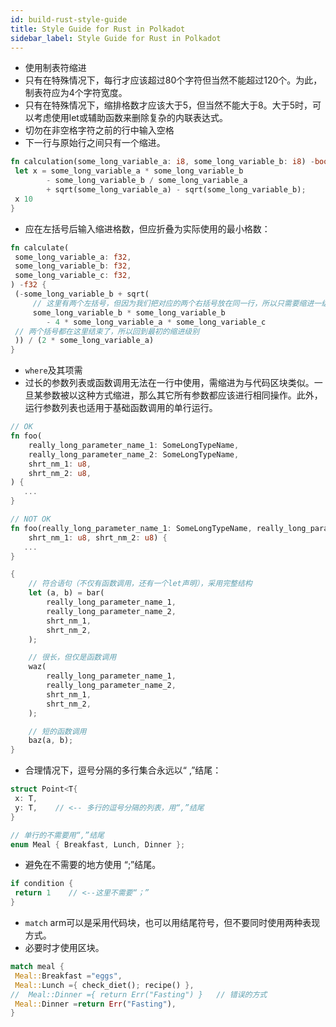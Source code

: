 ```yaml
---
id: build-rust-style-guide
title: Style Guide for Rust in Polkadot
sidebar_label: Style Guide for Rust in Polkadot
---
```


- 使用制表符缩进
- 只有在特殊情况下，每行才应该超过80个字符但当然不能超过120个。为此，制表符应为4个字符宽度。
- 只有在特殊情况下，缩排格数才应该大于5，但当然不能大于8。大于5时，可以考虑使用let或辅助函数来删除复杂的内联表达式。
- 切勿在非空格字符之前的行中输入空格
- 下一行与原始行之间只有一个缩进。

```rust
fn calculation(some_long_variable_a: i8, some_long_variable_b: i8) -bool {
 let x = some_long_variable_a * some_long_variable_b
        - some_long_variable_b / some_long_variable_a
        + sqrt(some_long_variable_a) - sqrt(some_long_variable_b);
 x 10
}
```

- 应在左括号后输入缩进格数，但应折叠为实际使用的最小格数：

```rust
fn calculate(
 some_long_variable_a: f32,
 some_long_variable_b: f32,
 some_long_variable_c: f32,
) -f32 {
 (-some_long_variable_b + sqrt(
     // 这里有两个左括号，但因为我们把对应的两个右括号放在同一行，所以只需要缩进一级
     some_long_variable_b * some_long_variable_b
        - 4 * some_long_variable_a * some_long_variable_c
 // 两个括号都在这里结束了，所以回到最初的缩进级别
 )) / (2 * some_long_variable_a)
}
```

- `where`及其项需
- 过长的参数列表或函数调用无法在一行中使用，需缩进为与代码区块类似。一旦某参数被以这种方式缩进，那么其它所有参数都应该进行相同操作。此外，运行参数列表也适用于基础函数调用的单行运行。

```rust
// OK
fn foo(
    really_long_parameter_name_1: SomeLongTypeName,
    really_long_parameter_name_2: SomeLongTypeName,
    shrt_nm_1: u8,
    shrt_nm_2: u8,
) {
   ...
}

// NOT OK
fn foo(really_long_parameter_name_1: SomeLongTypeName, really_long_parameter_name_2: SomeLongTypeName,
    shrt_nm_1: u8, shrt_nm_2: u8) {
   ...
}

```

```rust
{
    // 符合语句（不仅有函数调用，还有一个let声明），采用完整结构
    let (a, b) = bar(
        really_long_parameter_name_1,
        really_long_parameter_name_2,
        shrt_nm_1,
        shrt_nm_2,
    );

    // 很长，但仅是函数调用
    waz(
        really_long_parameter_name_1, 
        really_long_parameter_name_2,
        shrt_nm_1, 
        shrt_nm_2,
    );

    // 短的函数调用
    baz(a, b);
}
```

- 合理情况下，逗号分隔的多行集合永远以“ ,”结尾：

```rust
struct Point<T{
 x: T,
 y: T,    // <-- 多行的逗号分隔的列表，用“,”结尾
}

// 单行的不需要用“,”结尾
enum Meal { Breakfast, Lunch, Dinner };
```

- 避免在不需要的地方使用 “;”结尾。

```rust
if condition {
 return 1    // <--这里不需要“；”
}
```

- `match` arm可以是采用代码块，也可以用结尾符号，但不要同时使用两种表现方式。
- 必要时才使用区块。

```rust
match meal {
 Meal::Breakfast ="eggs",
 Meal::Lunch ={ check_diet(); recipe() },
//  Meal::Dinner ={ return Err("Fasting") }   // 错误的方式
 Meal::Dinner =return Err("Fasting"),
}
```